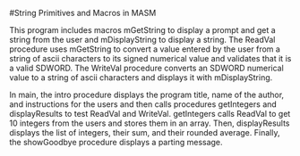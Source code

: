 #String Primitives and Macros in MASM

This program includes macros mGetString to display a prompt and get a string from the user and mDisplayString to display a string. The ReadVal procedure uses mGetString to convert a value entered by the user from a string of ascii characters to its signed numerical value and validates that it is a valid SDWORD. The WriteVal procedure converts an SDWORD numerical value to a string of ascii characters and displays it with mDisplayString.

In main, the intro procedure displays the program title, name of the author, and instructions for the users and then calls procedures getIntegers and displayResults to test ReadVal and WriteVal. getIntegers calls ReadVal to get 10 integers from the users and stores them in an array. Then, displayResults displays the list of integers, their sum, and their rounded average. Finally, the showGoodbye procedure displays a parting message.
